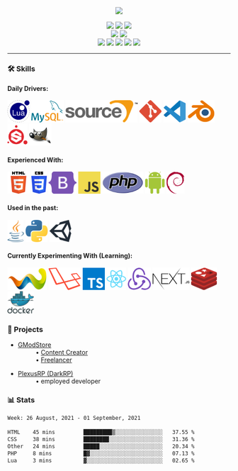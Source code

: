 <p align="center"><a href="https://www.gmodstore.com/users/TOJU" target="_blank"><img src="https://toju.xyz/gms-stats/"/></a></p>
<p align="center">
  <img src="https://img.shields.io/badge/Job-Student%20(elite%20boarding%20school%20for%20sports)-blue"/>
  <img src="https://img.shields.io/badge/Lives-Germany-blue"/>
  <img src="https://img.shields.io/badge/Languages-German%20%26%20English-blue"/>
  <br>
  <img src="https://img.shields.io/badge/Focus-Game%20%26%20Web Development-brightgreen"/>
  <img src="https://img.shields.io/badge/Expert-3D%20Modeling-brightgreen"/>
  <br>
  <a href="https://toju.xyz/"><img src="https://img.shields.io/badge/Website-46a2f1.svg?&logo=Google-Chrome&logoColor=white&link=https://toju.xyz/"/></a>
  <a href="https://toju.xyz/discord"><img src="https://img.shields.io/discord/709853073039687761?color=blueviolet&label=Discord&logo=discord&logoColor=white&link=https://toju.xyz/discord/"/></a>
  <a href="https://steamcommunity.com/id/zTOJU/"><img src="https://img.shields.io/badge/Steam-blue?logo=Steam&logoColor=white&link=https://steamcommunity.com/id/zTOJU/"/></a>
  <a href="https://www.youtube.com/channel/UCxCbplvjzZZlNz9eIFoOgRQ"><img src="https://img.shields.io/badge/YouTube-critical?logo=YouTube&logoColor=white&link=https://www.youtube.com/channel/UCxCbplvjzZZlNz9eIFoOgRQ"/></a>
  <a href="https://sketchfab.com/ztoju"><img src="https://img.shields.io/badge/Sketchfab-informational?logo=Sketchfab&logoColor=white&link=https://sketchfab.com/ztoju"/></a>
</p>
<hr>
<h3>🛠️ Skills</h3>
<h4>Daily Drivers:</h4>
<p align="left">
  <code><a href="http://www.lua.org/"><img height="50" alt="Lua" src="https://raw.githubusercontent.com/zTOJU/zTOJU/main/assets/lua.svg"></a></code>
  <code><a href="https://www.mysql.com/"><img height="50" alt="MySQL" src="https://raw.githubusercontent.com/zTOJU/zTOJU/main/assets/mysql.svg"></a></code>
  <code><a href="https://developer.valvesoftware.com/wiki/Source"><img height="50" alt="Source Engine" src="https://raw.githubusercontent.com/zTOJU/zTOJU/main/assets/sourceengine.svg"></a></code>
  <code><a href="https://git-scm.com/"><img height="50" alt="Git" src="https://raw.githubusercontent.com/zTOJU/zTOJU/main/assets/git.svg"></a></code>
  <code><a href="https://code.visualstudio.com/"><img height="50" alt="Visual Studio Code" src="https://raw.githubusercontent.com/zTOJU/zTOJU/main/assets/visualstudiocode.svg"></a></code>
  <code><a href="https://www.blender.org/"><img height="50" alt="Blender" src="https://raw.githubusercontent.com/zTOJU/zTOJU/main/assets/blender.svg"></a></code>
  <code><a href="https://www.substance3d.com/products/substance-painter/"><img height="50" alt="Substance Painter" src="https://raw.githubusercontent.com/zTOJU/zTOJU/main/assets/substancepainter.svg"></a></code>
  <code><a href="https://www.gimp.org/"><img height="50" alt="Gimp" src="https://raw.githubusercontent.com/zTOJU/zTOJU/main/assets/gimp.svg"></a></code>
</p>
<h4>Experienced With:</h4>
<p align="left">
  <code><a href="https://de.wikipedia.org/wiki/HTML5"><img height="50" alt="HTML5" src="https://raw.githubusercontent.com/zTOJU/zTOJU/main/assets/html5.svg"></a></code>
  <code><a href="https://de.wikipedia.org/wiki/Cascading_Style_Sheets"><img height="50" alt="CSS3" src="https://raw.githubusercontent.com/zTOJU/zTOJU/main/assets/css3.svg"></a></code>
  <code><a href="https://getbootstrap.com/"><img height="50" alt="Bootstrap" src="https://raw.githubusercontent.com/zTOJU/zTOJU/main/assets/bootstrap.svg"></a></code>
  <code><a href="https://www.javascript.com/"><img height="50" alt="Javascript" src="https://raw.githubusercontent.com/zTOJU/zTOJU/main/assets/javascript.svg"></a></code>
  <code><a href="https://www.php.net/"><img height="50" alt="PHP" src="https://raw.githubusercontent.com/zTOJU/zTOJU/main/assets/php.svg"></a></code>
  <code><a href="https://www.android.com/"><img height="50" alt="Android" src="https://raw.githubusercontent.com/zTOJU/zTOJU/main/assets/android.svg"></a></code>
  <code><a href="https://www.debian.org/"><img height="50" alt="Debian" src="https://raw.githubusercontent.com/zTOJU/zTOJU/main/assets/debian.svg"></a></code>
</p>
<h4>Used in the past:</h4>
<p align="left">
  <code><a href="https://java.com/"><img height="50" alt="Java" src="https://raw.githubusercontent.com/zTOJU/zTOJU/main/assets/java.svg"></a></code>
  <code><a href="https://www.python.org/"><img height="50" alt="Python" src="https://raw.githubusercontent.com/zTOJU/zTOJU/main/assets/python.svg"></a></code>
  <code><a href="https://unity.com/"><img height="50" alt="Unity" src="https://raw.githubusercontent.com/zTOJU/zTOJU/main/assets/unity.svg"></a></code>
</p>
<h4>Currently Experimenting With (Learning):</h4>
<p align="left">
  <code><a href="https://github.com/WoltLab/WCF"><img height="50" alt="WSC" src="https://raw.githubusercontent.com/zTOJU/zTOJU/main/assets/woltlab.svg"></a></code>
  <code><a href="https://laravel.com/"><img height="50" alt="Laravel" src="https://raw.githubusercontent.com/zTOJU/zTOJU/main/assets/laravel.svg"></a></code>
  <code><a href="https://www.typescriptlang.org/"><img height="50" alt="Typescript" src="https://raw.githubusercontent.com/zTOJU/zTOJU/main/assets/typescript.svg"></a></code>
  <code><a href="https://reactjs.org/"><img height="50" alt="React.js" src="https://raw.githubusercontent.com/zTOJU/zTOJU/main/assets/react.svg"></a></code>
  <code><a href="https://redux.js.org/"><img height="50" alt="Redux" src="https://raw.githubusercontent.com/zTOJU/zTOJU/main/assets/redux.svg"></a></code>
  <code><a href="https://nextjs.org/"><img height="50" alt="Next.js" src="https://raw.githubusercontent.com/zTOJU/zTOJU/main/assets/next.svg"></a></code>
  <code><a href="https://redis.io/"><img height="50" alt="Redis" src="https://raw.githubusercontent.com/zTOJU/zTOJU/main/assets/redis.svg"></a></code>
  <code><a href="https://www.docker.com/"><img height="50" alt="Docker" src="https://raw.githubusercontent.com/zTOJU/zTOJU/main/assets/docker.svg"></a></code>
</p>
<h3>🚧 Projects</h3>
<ul>
  <li><a href="https://www.gmodstore.com/users/TOJU">GModStore</a></li>
  <dd>• <a href="https://www.gmodstore.com/users/TOJU/addons">Content Creator</a></dd>
  <dd>• <a href="https://www.gmodstore.com/users/TOJU/reputation">Freelancer</a></dd>
</ul>
<ul>
  <li><a href="https://plexusrp.net/">PlexusRP (DarkRP)</a></li>
  <dd>• employed developer</dd>
</ul>
<h3>📊 Stats</h3>

<!--START_SECTION:waka-->
```text
Week: 26 August, 2021 - 01 September, 2021

HTML    45 mins         █████████▒░░░░░░░░░░░░░░░   37.55 % 
CSS     38 mins         ████████░░░░░░░░░░░░░░░░░   31.36 % 
Other   24 mins         █████░░░░░░░░░░░░░░░░░░░░   20.34 % 
PHP     8 mins          █▓░░░░░░░░░░░░░░░░░░░░░░░   07.13 % 
Lua     3 mins          ▓░░░░░░░░░░░░░░░░░░░░░░░░   02.65 % 
```
<!--END_SECTION:waka-->

